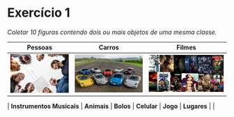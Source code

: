 # Exercício 1 
_Coletar 10 figuras contendo dois ou mais objetos de uma mesma classe._

| <center>**Pessoas**</center> | <center>**Carros**</center> | <center>**Filmes**</center> |
|-------------|------------|----------------|
|<img src = "Assets/pessoas.png" width = "200" >| <img src = "Assets/carros.png" width = "250">| <img src = "Assets/filmes.png" width = "280">|

| **Instrumentos Musicais** | **Animais** | **Bolos** | **Celular** | **Jogo** | **Lugares** | |

